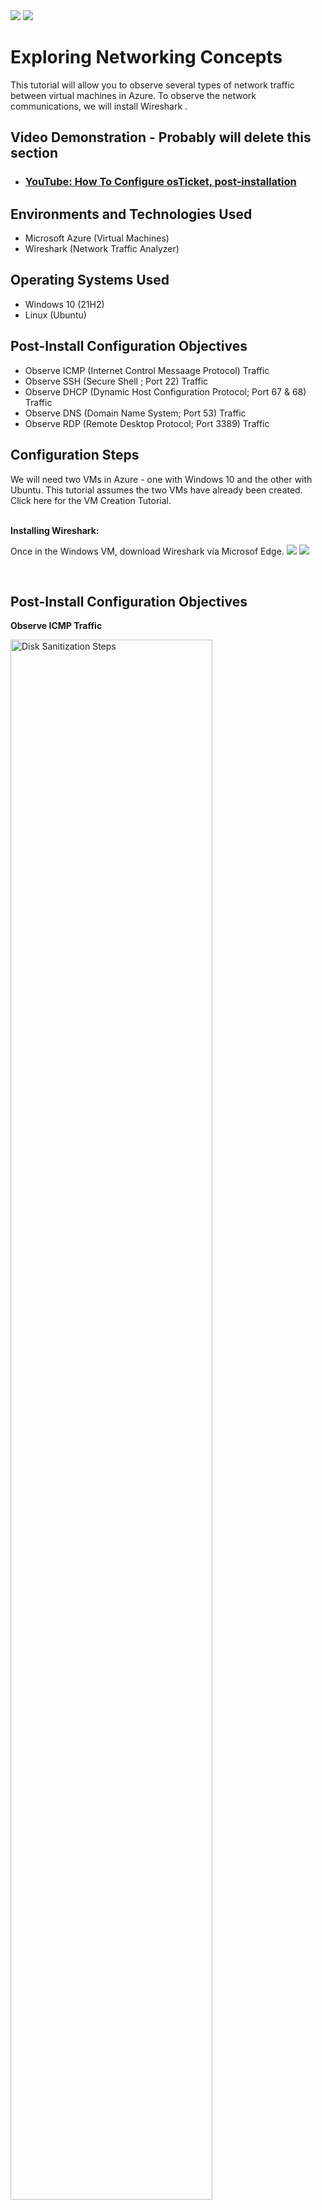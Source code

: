 <img src="https://i.imgur.com/bxunY9z.png">
<img src="https://i.imgur.com/xjc1vr1.png">
</p>

<h1>Exploring Networking Concepts</h1>
  
This tutorial will allow you to observe several types of network traffic between virtual machines in Azure. To observe the network communications, we will install Wireshark .<br />


<h2>Video Demonstration - Probably will delete this section</h2>

- ### [YouTube: How To Configure osTicket, post-installation](https://www.youtube.com)

<h2>Environments and Technologies Used</h2>

- Microsoft Azure (Virtual Machines)
- Wireshark (Network Traffic Analyzer)

<h2>Operating Systems Used </h2>

- Windows 10</b> (21H2)
- Linux (Ubuntu)

<h2>Post-Install Configuration Objectives</h2>

- Observe ICMP (Internet Control Messaage Protocol) Traffic
- Observe SSH (Secure Shell ; Port 22) Traffic
- Observe DHCP (Dynamic Host Configuration Protocol; Port 67 & 68) Traffic
- Observe DNS (Domain Name System; Port 53) Traffic
- Observe RDP (Remote Desktop Protocol; Port 3389) Traffic

<h2>Configuration Steps</h2>

<p>
<p>
We will need two VMs in Azure - one with Windows 10 and the other with Ubuntu. This tutorial assumes the two VMs have already been created. Click here for the VM Creation Tutorial. 
</p>
<br />
<b>Installing Wireshark:</b>
<p>
Once in the Windows VM, download Wireshark via Microsof Edge.
<img src="https://i.imgur.com/iXq2YUF.png">
  
<img src="https://i.imgur.com/hXRR8WF.png">
</p>
<p>

<br />

<h2>Post-Install Configuration Objectives</h2>

<b>Observe ICMP Traffic</b>
<p>
<img src="https://i.imgur.com/DJmEXEB.png" height="80%" width="80%" alt="Disk Sanitization Steps"/>
</p>
<p>

<p>

 
<img src="https://i.imgur.com/DJmEXEB.png" height="80%" width="80%" alt="Disk Sanitization Steps"/>
</p>
<p>

<p>  
1. Open Wireshark and filter for ICMP traffic only.
</p>
<img src="https://i.imgur.com/DJmEXEB.png" height="80%" width="80%" alt="Disk Sanitization Steps"/>
</p>
<p>
<br />

<b>Observe SSH Traffic</b>
<p>
<img src="https://i.imgur.com/DJmEXEB.png" height="80%" width="80%" alt="Disk Sanitization Steps"/>
</p>
<p>
1. Back in Wireshark, filter for SSH traffic only
<p>  
2. From your Windows 10 VM, “SSH into” your Ubuntu Virtual Machine (via its private IP address)
<p>  
 A. Type commands (username, pwd, etc) into the linux SSH connection and observe SSH traffic spam in WireShark
</p>
 B. Exit the SSH connection by typing ‘exit’ and pressing [Enter]
</p>
<br />

<b>Observe DHCP Traffic</b>
<p>
</p>
<p>
1. Back in Wireshark, filter for DHCP traffic only
<p>
<img src="https://i.imgur.com/2Fb7hI6.png">
</p>
2. From your Windows 10 VM, attempt to issue your VM a new IP address from the command line (ipconfig /renew)
<p>  
A. Observe the DHCP traffic appearing in WireShark.
</p>
<img src="https://i.imgur.com/ClgFH8B.png)">
</p>
<br />

<b>Observe DNS Traffic</b>
<p>
<img src="https://i.imgur.com/DJmEXEB.png" height="80%" width="80%" alt="Disk Sanitization Steps"/>
</p>
<p>
1. Back in Wireshark, filter for DNS traffic only
<p>  
2. From your Windows 10 VM within a command line, use nslookup to see what google.com and disney.com’s IP addresses are
<p>  
A. Observe the DNS traffic being show in WireShark.
</p>
<br />

<b>Observe RDP Traffic</b>
<p>
<img src="https://i.imgur.com/DJmEXEB.png" height="80%" width="80%" alt="Disk Sanitization Steps"/>
</p>
<p>
1. Back in Wireshark, filter for RDP traffic only (tcp.port == 3389)
<p>  
2. Observe the immediate non-stop spam of traffic? Why do you think it’s non-stop spamming vs only showing traffic when you do an activity?
<p>  
A. Answer: because the RDP (protocol) is constantly showing you a live stream from one computer to another, therefor traffic is always being transmitted
</p>
<br />
